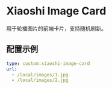 # Xiaoshi Image Card

用于轮播图片的前端卡片，支持随机刷新。

## 配置示例
```yaml
type: custom:xiaoshi-image-card
url:
  - /local/images/1.jpg
  - /local/images/2.jpg
